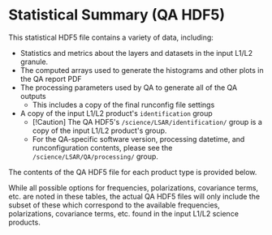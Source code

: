
# Statistical Summary (QA HDF5)

This statistical HDF5 file contains a variety of data, including:

* Statistics and metrics about the layers and datasets in the input L1/L2 granule.
* The computed arrays used to generate the histograms and other plots in the QA report PDF
* The processing parameters used by QA to generate all of the QA outputs
    - This includes a copy of the final runconfig file settings
* A copy of the input L1/L2 product's `identification` group
    - [!Caution] The QA HDF5's `/science/LSAR/identification/` group 
      is a copy of the input L1/L2 product's group.
    - For the QA-specific software version, processing datetime, and 
      runconfiguration contents, please see the 
      `/science/LSAR/QA/processing/` group.

The contents of the QA HDF5 file for each product type is provided below.

While all possible options for frequencies, polarizations, covariance terms, 
etc. are noted in these tables, the actual QA HDF5 files will only include 
the subset of these which correspond to the available frequencies, 
polarizations, covariance terms, etc. found in the input L1/L2 science products.

